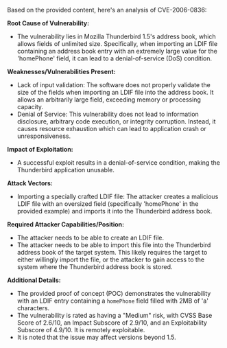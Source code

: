 Based on the provided content, here's an analysis of CVE-2006-0836:

**Root Cause of Vulnerability:**
- The vulnerability lies in Mozilla Thunderbird 1.5's address book, which allows fields of unlimited size. Specifically, when importing an LDIF file containing an address book entry with an extremely large value for the 'homePhone' field, it can lead to a denial-of-service (DoS) condition.

**Weaknesses/Vulnerabilities Present:**
- Lack of input validation: The software does not properly validate the size of the fields when importing an LDIF file into the address book. It allows an arbitrarily large field, exceeding memory or processing capacity.
- Denial of Service: This vulnerability does not lead to information disclosure, arbitrary code execution, or integrity corruption. Instead, it causes resource exhaustion which can lead to application crash or unresponsiveness.

**Impact of Exploitation:**
- A successful exploit results in a denial-of-service condition, making the Thunderbird application unusable.

**Attack Vectors:**
- Importing a specially crafted LDIF file: The attacker creates a malicious LDIF file with an oversized field (specifically 'homePhone' in the provided example) and imports it into the Thunderbird address book.

**Required Attacker Capabilities/Position:**
- The attacker needs to be able to create an LDIF file.
- The attacker needs to be able to import this file into the Thunderbird address book of the target system.  This likely requires the target to either willingly import the file, or the attacker to gain access to the system where the Thunderbird address book is stored.

**Additional Details:**
- The provided proof of concept (POC) demonstrates the vulnerability with an LDIF entry containing a `homePhone` field filled with 2MB of 'a' characters.
- The vulnerability is rated as having a "Medium" risk, with CVSS Base Score of 2.6/10, an Impact Subscore of 2.9/10, and an Exploitability Subscore of 4.9/10. It is remotely exploitable.
- It is noted that the issue may affect versions beyond 1.5.